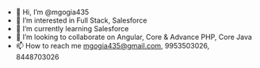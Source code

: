 - 👋 Hi, I’m @mgogia435
- 👀 I’m interested in Full Stack, Salesforce
- 🌱 I’m currently learning Salesforce
- 💞️ I’m looking to collaborate on Angular, Core & Advance PHP, Core Java
- 📫 How to reach me mgogia435@gmail.com, 9953503026, 8448703026

<!---
mgogia435/mgogia435 is a ✨ special ✨ repository because its `README.md` (this file) appears on your GitHub profile.
You can click the Preview link to take a look at your changes.
--->
